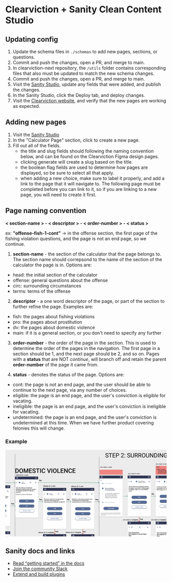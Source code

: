 # Clearviction + Sanity Clean Content Studio

## Updating config

1. Update the schema files in `./schemas` to add new pages, sections, or questions.
2. Commit and push the changes, open a PR, and merge to main.
3. In clearviction-next repository, the `/utils` folder contains corresponding files that also must be updated to match the new schema changes.
4. Commit and push the changes, open a PR, and merge to main.
5. Visit the [Sanity Studio](https://clearviction.sanity.studio/desk), update any fields that were added, and publish the changes.
6. In the Sanity Studio, click the Deploy tab, and deploy changes.
7. Visit the [Clearviction website](https://clearviction.org/), and verify that the new pages are working as expected.

## Adding new pages

1. Visit the [Sanity Studio](https://clearviction.sanity.studio/desk)
2. In the "Calculator Page" section, click to create a new page.
3. Fill out all of the fields.
   - the title and slug fields should following the naming convention below, and can be found on the Clearviction Figma design pages.
   - clicking generate will create a slug based on the title.
   - the boolean flag fields are used to determine how pages are displayed, so be sure to select all that apply.
   - when adding a new choice, make sure to label it properly, and add a link to the page that it will navigate to. The following page must be completed before you can link to it, so if you are linking to a new page, you will need to create it first.

## Page naming convention

**< section-name > - < descriptor > - < order-number > - < status >**

ex: **"offense-fish-1-cont"** -> in the offense section, the first page of the fishing violation questions, and the page is not an end page, so we continue.

1. **section-name** - the section of the calculator that the page belongs to. The section name should correpsond to the name of the section of the calculator the page is in. Options are:

- head: the initial section of the calculator
- offense: general questions about the offense
- circ: surrounding circumstances
- terms: terms of the offense

2. **descriptor** - a one word descriptor of the page, or part of the section to further refine the page. Examples are:

- fish: the pages about fishing violations
- pro: the pages about prostitution
- dv: the pages about domestic violence
- main: if it is a general section, or you don't need to specify any further

3. **order-number** - the order of the page in the section. This is used to determine the order of the pages in the navigation. The first page in a section should be 1, and the next page should be 2, and so on. Pages with a **status** that are NOT _continue_, will branch off and retain the parent **order-number** of the page it came from.

4. **status** - denotes the status of the page. Options are:

- cont: the page is not an end page, and the user should be able to continue to the next page, via any number of choices.
- eligible: the page is an end page, and the user's conviction is eligible for vacating.
- ineligible: the page is an end page, and the user's conviction is ineligible for vacating.
- undetermined: the page is an end page, and the user's conviction is undetermined at this time. When we have further product covering felonies this will change.

### Example

![a naming convention example](./static/naming-convention-example.png)

## Sanity docs and links

- [Read “getting started” in the docs](https://www.sanity.io/docs/introduction/getting-started?utm_source=readme)
- [Join the community Slack](https://slack.sanity.io/?utm_source=readme)
- [Extend and build plugins](https://www.sanity.io/docs/content-studio/extending?utm_source=readme)
